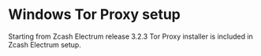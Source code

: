 # Windows Tor Proxy setup

Starting from Zcash Electrum release 3.2.3 Tor Proxy installer
is included in Zcash Electrum setup.
